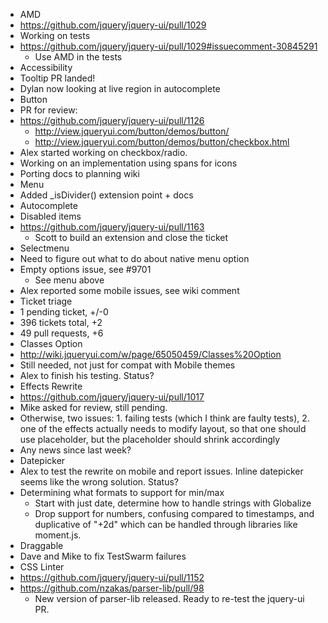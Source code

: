 * AMD
 * https://github.com/jquery/jquery-ui/pull/1029
 * Working on tests
 * https://github.com/jquery/jquery-ui/pull/1029#issuecomment-30845291
    * Use AMD in the tests
* Accessibility
 * Tooltip PR landed!
 * Dylan now looking at live region in autocomplete
* Button
 * PR for review:
 * https://github.com/jquery/jquery-ui/pull/1126
    * http://view.jqueryui.com/button/demos/button/
    * http://view.jqueryui.com/button/demos/button/checkbox.html
 * Alex started working on checkbox/radio.
 * Working on an implementation using spans for icons
 * Porting docs to planning wiki
* Menu
 * Added _isDivider() extension point + docs
* Autocomplete
 * Disabled items
 * https://github.com/jquery/jquery-ui/pull/1163
    * Scott to build an extension and close the ticket
* Selectmenu
 * Need to figure out what to do about native menu option
 * Empty options issue, see #9701
    * See menu above
 * Alex reported some mobile issues, see wiki comment
* Ticket triage
 * 1 pending ticket, +/-0
 * 396 tickets total, +2
 * 49 pull requests, +6
* Classes Option
 * http://wiki.jqueryui.com/w/page/65050459/Classes%20Option
 * Still needed, not just for compat with Mobile themes
 * Alex to finish his testing. Status?
* Effects Rewrite
 * https://github.com/jquery/jquery-ui/pull/1017
 * Mike asked for review, still pending.
 * Otherwise, two issues: 1. failing tests (which I think are faulty tests), 2. one of the effects actually needs to modify layout, so that one should use placeholder, but the placeholder should shrink accordingly
 * Any news since last week?
* Datepicker
 * Alex to test the rewrite on mobile and report issues. Inline datepicker seems like the wrong solution.  Status?
 * Determining what formats to support for min/max
    * Start with just date, determine how to handle strings with Globalize
    * Drop support for numbers, confusing compared to timestamps, and duplicative of "+2d" which can be handled through libraries like moment.js.
* Draggable
 * Dave and Mike to fix TestSwarm failures
* CSS Linter
 * https://github.com/jquery/jquery-ui/pull/1152
 * https://github.com/nzakas/parser-lib/pull/98
    * New version of parser-lib released. Ready to re-test the jquery-ui PR.
